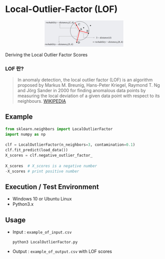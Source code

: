 # Local-Outlier-Factor (LOF)

<p align=center>
  <img width="50%" src="https://github.com/Xenia101/Local-Outlier-Factor/blob/master/img/1.png?raw=true">
</p>

Deriving the Local Outlier Factor Scores

### LOF 란?
>In anomaly detection, the local outlier factor (LOF) is an algorithm proposed by Markus M. Breunig, Hans-Peter Kriegel, Raymond T. Ng and Jörg Sander in 2000 for finding anomalous data points by measuring the local deviation of a given data point with respect to its neighbours.
[WIKIPEDIA](https://en.wikipedia.org/wiki/Local_outlier_factor)

## Example
```python
from sklearn.neighbors import LocalOutlierFactor
import numpy as np

clf = LocalOutlierFactor(n_neighbors=3, contamination=0.1)
clf.fit_predict(load_data())
X_scores = clf.negative_outlier_factor_

X_scores  # X_scores is a negative number
-X_scores # print positive number
```

## Execution / Test Environment
- Windows 10 or Ubuntu Linux
- Python3.x

## Usage

- Input : ```example_of_input.csv```

  `python3 LocalOutlierFactor.py`

- Output : ```example_of_output.csv``` with LOF scores
